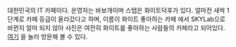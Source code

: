 대한민국의 IT 카페이다.
운영자는 바보개이며 스탭은 화이트덕후가 있다.
얼마전 새싹 1단계로 카페 등급이 올라갔다고 하며, 이름이 화이트 좋아하는 카페 에서 SKYLab으로 바뀐지 얼마 되지 않아 사진은 여전히 화이트를 좋아하는 사람들의 카페라고 되어있다.
[여기](https://cafe.naver.com/white2020) 을 눌러 방문해 볼 수 있다. 
